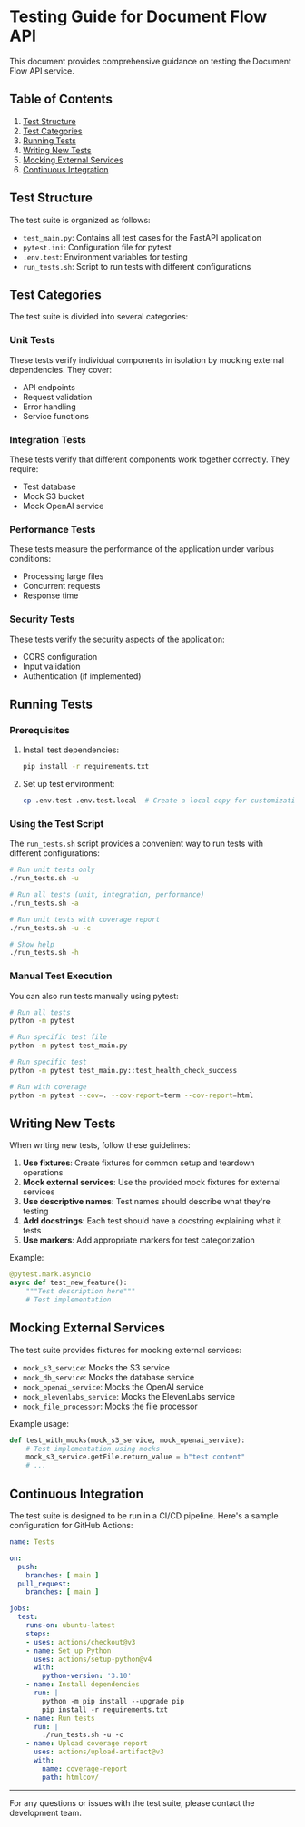 # Testing Guide for Document Flow API

This document provides comprehensive guidance on testing the Document Flow API service.

## Table of Contents

1. [Test Structure](#test-structure)
2. [Test Categories](#test-categories)
3. [Running Tests](#running-tests)
4. [Writing New Tests](#writing-new-tests)
5. [Mocking External Services](#mocking-external-services)
6. [Continuous Integration](#continuous-integration)

## Test Structure

The test suite is organized as follows:

- `test_main.py`: Contains all test cases for the FastAPI application
- `pytest.ini`: Configuration file for pytest
- `.env.test`: Environment variables for testing
- `run_tests.sh`: Script to run tests with different configurations

## Test Categories

The test suite is divided into several categories:

### Unit Tests

These tests verify individual components in isolation by mocking external dependencies. They cover:

- API endpoints
- Request validation
- Error handling
- Service functions

### Integration Tests

These tests verify that different components work together correctly. They require:

- Test database
- Mock S3 bucket
- Mock OpenAI service

### Performance Tests

These tests measure the performance of the application under various conditions:

- Processing large files
- Concurrent requests
- Response time

### Security Tests

These tests verify the security aspects of the application:

- CORS configuration
- Input validation
- Authentication (if implemented)

## Running Tests

### Prerequisites

1. Install test dependencies:
   ```bash
   pip install -r requirements.txt
   ```

2. Set up test environment:
   ```bash
   cp .env.test .env.test.local  # Create a local copy for customization
   ```

### Using the Test Script

The `run_tests.sh` script provides a convenient way to run tests with different configurations:

```bash
# Run unit tests only
./run_tests.sh -u

# Run all tests (unit, integration, performance)
./run_tests.sh -a

# Run unit tests with coverage report
./run_tests.sh -u -c

# Show help
./run_tests.sh -h
```

### Manual Test Execution

You can also run tests manually using pytest:

```bash
# Run all tests
python -m pytest

# Run specific test file
python -m pytest test_main.py

# Run specific test
python -m pytest test_main.py::test_health_check_success

# Run with coverage
python -m pytest --cov=. --cov-report=term --cov-report=html
```

## Writing New Tests

When writing new tests, follow these guidelines:

1. **Use fixtures**: Create fixtures for common setup and teardown operations
2. **Mock external services**: Use the provided mock fixtures for external services
3. **Use descriptive names**: Test names should describe what they're testing
4. **Add docstrings**: Each test should have a docstring explaining what it tests
5. **Use markers**: Add appropriate markers for test categorization

Example:

```python
@pytest.mark.asyncio
async def test_new_feature():
    """Test description here"""
    # Test implementation
```

## Mocking External Services

The test suite provides fixtures for mocking external services:

- `mock_s3_service`: Mocks the S3 service
- `mock_db_service`: Mocks the database service
- `mock_openai_service`: Mocks the OpenAI service
- `mock_elevenlabs_service`: Mocks the ElevenLabs service
- `mock_file_processor`: Mocks the file processor

Example usage:

```python
def test_with_mocks(mock_s3_service, mock_openai_service):
    # Test implementation using mocks
    mock_s3_service.getFile.return_value = b"test content"
    # ...
```

## Continuous Integration

The test suite is designed to be run in a CI/CD pipeline. Here's a sample configuration for GitHub Actions:

```yaml
name: Tests

on:
  push:
    branches: [ main ]
  pull_request:
    branches: [ main ]

jobs:
  test:
    runs-on: ubuntu-latest
    steps:
    - uses: actions/checkout@v3
    - name: Set up Python
      uses: actions/setup-python@v4
      with:
        python-version: '3.10'
    - name: Install dependencies
      run: |
        python -m pip install --upgrade pip
        pip install -r requirements.txt
    - name: Run tests
      run: |
        ./run_tests.sh -u -c
    - name: Upload coverage report
      uses: actions/upload-artifact@v3
      with:
        name: coverage-report
        path: htmlcov/
```

---

For any questions or issues with the test suite, please contact the development team. 